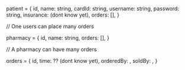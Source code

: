 patient = {
id,
name: string,
cardId: string,
username: string,
password: string,
insurance: (dont know yet),
orders: [],
}

// One users can place many orders

pharmacy = {
id,
name: string,
orders: [],
}

// A pharmacy can have many orders

orders = {
id,
time: ?? (dont know yet),
orderedBy: ,
soldBy: ,
}
